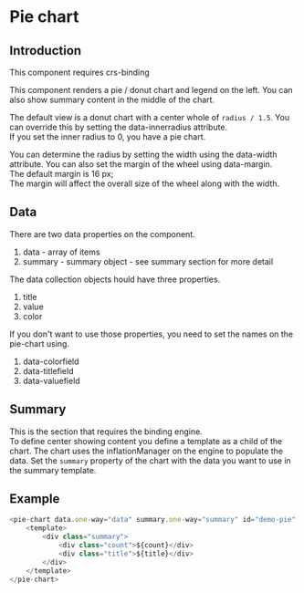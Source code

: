 # Pie chart

## Introduction

This component requires crs-binding

This component renders a pie / donut chart and legend on the left.
You can also show summary content in the middle of the chart.

The default view is a donut chart with a center whole of `radius / 1.5`.
You can override this by setting the data-innerradius attribute.  
If you set the inner radius to 0, you have a pie chart.

You can determine the radius by setting the width using the data-width attribute.
You can also set the margin of the wheel using data-margin.  
The default margin is 16 px;  
The margin will affect the overall size of the wheel along with the width.

## Data

There are two data properties on the component.

1. data - array of items
1. summary - summary object - see summary section for more detail

The data collection objects hould have three properties.

1. title
1. value
1. color

If you don't want to use those properties, you need to set the names on the pie-chart using.

1. data-colorfield
1. data-titlefield
1. data-valuefield

## Summary
This is the section that requires the binding engine.  
To define center showing content you define a template as a child of the chart.
The chart uses the inflationManager on the engine to populate the data.
Set the `summary` property of the chart with the data you want to use in the summary template.

## Example
```js
<pie-chart data.one-way="data" summary.one-way="summary" id="demo-pie" data-width="150" data-margin="8">
    <template>
        <div class="summary">
            <div class="count">${count}</div>
            <div class="title">${title}</div>
        </div>
    </template>
</pie-chart>
```